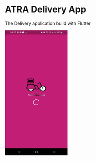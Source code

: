 # ATRA Delivery App

The Delivery application build with Flutter

<!-- ![Slpash Screen](https://github.com/ir-tec/atra_driver_ScreenShots/blob/main/Screenshot_20221001-095715.jpg) -->
<img src="https://github.com/ir-tec/atra_driver_ScreenShots/blob/main/Screenshot_20221001-095715.jpg" data-canonical-src="https://github.com/ir-tec/atra_driver_ScreenShots/blob/main/Screenshot_20221001-095715.jpg" width="200" height="400" />
